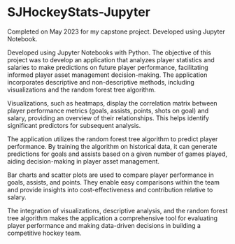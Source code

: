 # SJHockeyStats-Jupyter
Completed on May 2023 for my capstone project. Developed using Jupyter Notebook.

Developed using Jupyter Notebooks with Python. The objective of this project was to develop an application that analyzes player statistics and salaries to make predictions on future player performance, facilitating informed player asset management decision-making. The application incorporates descriptive and non-descriptive methods, including visualizations and the random forest tree algorithm.

Visualizations, such as heatmaps, display the correlation matrix between player performance metrics (goals, assists, points, shots on goal) and salary, providing an overview of their relationships. This helps identify significant predictors for subsequent analysis.

The application utilizes the random forest tree algorithm to predict player performance. By training the algorithm on historical data, it can generate predictions for goals and assists based on a given number of games played, aiding decision-making in player asset management.

Bar charts and scatter plots are used to compare player performance in goals, assists, and points. They enable easy comparisons within the team and provide insights into cost-effectiveness and contribution relative to salary.

The integration of visualizations, descriptive analysis, and the random forest tree algorithm makes the application a comprehensive tool for evaluating player performance and making data-driven decisions in building a competitive hockey team.
